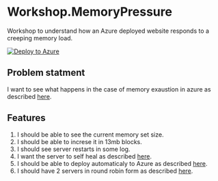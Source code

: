 # Workshop.MemoryPressure
Workshop to understand how an Azure deployed website responds to a creeping memory load.

[![Deploy to Azure](http://azuredeploy.net/deploybutton.png)](https://azuredeploy.net/)

## Problem statment
I want to see what happens in the case of memory exaustion in azure as described [here][1].

## Features
1. I should be able to see the current memory set size.
1. I should be able to increse it in 13mb blocks.
1. I should see server restarts in some log.
1. I want the server to self heal as described [here][4].
1. I should be able to deploy automaticaly to Azure as described [here][2].
1. I should have 2 servers in round robin form as described [here][9].

[//]: Refrences
[1]: http://stackoverflow.com/questions/35989437/azure-memory-resource-exhausted
[2]: https://azure.microsoft.com/en-us/blog/deploy-to-azure-button-for-azure-websites-2/
[3]: https://github.com/adam-p/markdown-here/wiki/Markdown-Cheatsheet
[4]: https://azure.microsoft.com/en-us/blog/auto-healing-windows-azure-web-sites/
[5]: https://channel9.msdn.com/Series/Windows-Azure-Web-Sites-Tutorials/Auto-Healing-an-Azure-App-Service
[6]: https://github.com/Azure/azure-quickstart-templates
[7]: https://github.com/davidebbo/AzureWebsitesSamples/tree/master/ARMTemplates
[8]: https://azure.microsoft.com/en-us/documentation/articles/resource-group-portal/#deploying-a-custom-template
[9]: http://microsoftazurewebsitescheatsheet.info/
[10]: https://github.com/projectkudu/slingshot
[11]: https://resources.azure.com/